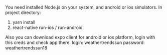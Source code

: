 You need installed Node.js on your system, and android or ios simulators.
In project directory:
1. yarn install
2. react-native run-ios / run-android

Also you can download expo client for android or ios platform, login with this creds and check app there.
login: weathertrendssun
password: weathertrendssun18




